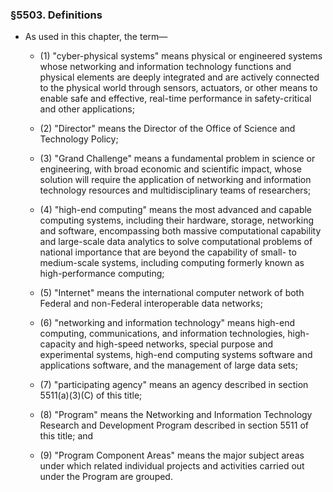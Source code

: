 ### §5503. Definitions
* As used in this chapter, the term—

  * (1) "cyber-physical systems" means physical or engineered systems whose networking and information technology functions and physical elements are deeply integrated and are actively connected to the physical world through sensors, actuators, or other means to enable safe and effective, real-time performance in safety-critical and other applications;

  * (2) "Director" means the Director of the Office of Science and Technology Policy;

  * (3) "Grand Challenge" means a fundamental problem in science or engineering, with broad economic and scientific impact, whose solution will require the application of networking and information technology resources and multidisciplinary teams of researchers;

  * (4) "high-end computing" means the most advanced and capable computing systems, including their hardware, storage, networking and software, encompassing both massive computational capability and large-scale data analytics to solve computational problems of national importance that are beyond the capability of small- to medium-scale systems, including computing formerly known as high-performance computing;

  * (5) "Internet" means the international computer network of both Federal and non-Federal interoperable data networks;

  * (6) "networking and information technology" means high-end computing, communications, and information technologies, high-capacity and high-speed networks, special purpose and experimental systems, high-end computing systems software and applications software, and the management of large data sets;

  * (7) "participating agency" means an agency described in section 5511(a)(3)(C) of this title;

  * (8) "Program" means the Networking and Information Technology Research and Development Program described in section 5511 of this title; and

  * (9) "Program Component Areas" means the major subject areas under which related individual projects and activities carried out under the Program are grouped.